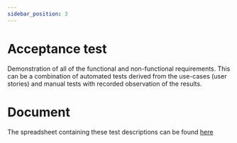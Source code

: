 ```yaml
---
sidebar_position: 3
---
```

# Acceptance test

Demonstration of all of the functional and non-functional requirements. This can be a combination of automated tests derived from the use-cases (user stories) and manual tests with recorded observation of the results.

# Document

The spreadsheet containing these test descriptions can be found [here](https://docs.google.com/spreadsheets/d/1UMykbQHsTO30LlokEuJ5SECTfhdE0LnR/)